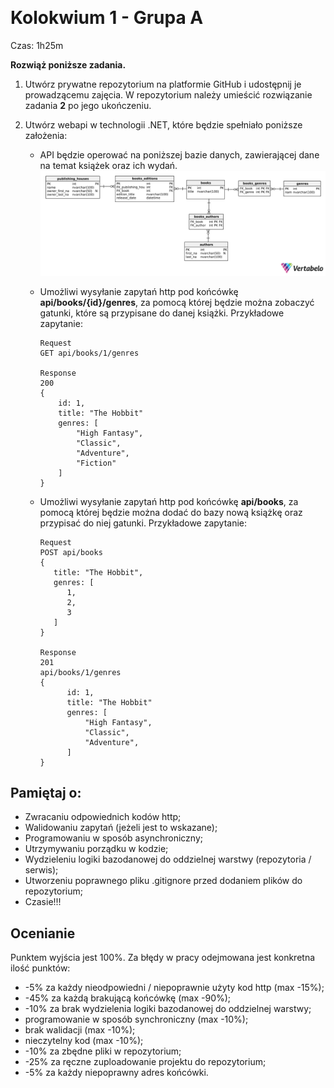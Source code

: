 ﻿­

# Kolokwium 1 - Grupa A

Czas: 1h25m

**Rozwiąż poniższe zadania.**

1. Utwórz prywatne repozytorium na platformie GitHub i udostępnij je prowadzącemu zajęcia. W repozytorium należy umieścić rozwiązanie zadania **2** po jego ukończeniu.
2. Utwórz webapi w technologii .NET, które będzie spełniało poniższe założenia:

   - API będzie operować na poniższej bazie danych, zawierającej dane na temat książek oraz ich wydań.
     ![Alt text](./Diagram.png "Diagram")

   - Umożliwi wysyłanie zapytań http pod końcówkę **api/books/{id}/genres**, za pomocą której będzie można zobaczyć gatunki, które są przypisane do danej książki.
     Przykładowe zapytanie:

     ```
     Request
     GET api/books/1/genres

     Response
     200
     {
         id: 1,
         title: "The Hobbit"
         genres: [
             "High Fantasy",
             "Classic",
             "Adventure",
             "Fiction"
         ]
     }
     ```

   - Umożliwi wysyłanie zapytań http pod końcówkę **api/books**, za pomocą której będzie można dodać do bazy nową książkę oraz przypisać do niej gatunki.
     Przykładowe zapytanie:

     ```
     Request
     POST api/books
     {
        title: "The Hobbit",
        genres: [
           1,
           2,
           3
        ]
     }

     Response
     201
     api/books/1/genres
     {
           id: 1,
           title: "The Hobbit"
           genres: [
               "High Fantasy",
               "Classic",
               "Adventure",
           ]
     }
     ```

## Pamiętaj o:

- Zwracaniu odpowiednich kodów http;
- Walidowaniu zapytań (jeżeli jest to wskazane);
- Programowaniu w sposób asynchroniczny;
- Utrzymywaniu porządku w kodzie;
- Wydzieleniu logiki bazodanowej do oddzielnej warstwy (repozytoria / serwis);
- Utworzeniu poprawnego pliku .gitignore przed dodaniem plików do repozytorium;
- Czasie!!!

## Ocenianie

Punktem wyjścia jest 100%. Za błędy w pracy odejmowana jest konkretna ilość punktów:

- -5% za każdy nieodpowiedni / niepoprawnie użyty kod http (max -15%);
- -45% za każdą brakującą końcówkę (max -90%);
- -10% za brak wydzielenia logiki bazodanowej do oddzielnej warstwy;
- programowanie w sposób synchroniczny (max -10%);
- brak walidacji (max -10%);
- nieczytelny kod (max -10%);
- -10% za zbędne pliki w repozytorium;
- -25% za ręczne zuploadowanie projektu do repozytorium;
- -5% za każdy niepoprawny adres końcówki.
